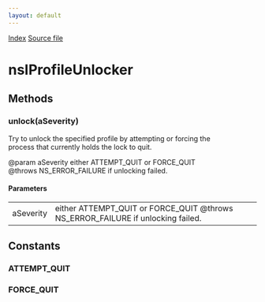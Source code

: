 ```yaml
---
layout: default
---
```

<div id='links'><a href="../index.html">Index</a>
<a href="http://dxr.mozilla.org/mozilla-central/source/profile/nsIProfileUnlocker.idl">Source file</a>
</div>

# nsIProfileUnlocker #

## Methods ##

### unlock(aSeverity) ###
  
Try to unlock the specified profile by attempting or forcing the  
process that currently holds the lock to quit.  
  
@param aSeverity either ATTEMPT_QUIT or FORCE_QUIT  
@throws NS_ERROR_FAILURE if unlocking failed.  
  

#### Parameters ####

<table>

<tr>
<td>aSeverity</td>
<td>either ATTEMPT_QUIT or FORCE_QUIT  
@throws NS_ERROR_FAILURE if unlocking failed.  
</td>
</tr>

</table>

## Constants ##

### ATTEMPT_QUIT ###

### FORCE_QUIT ###
